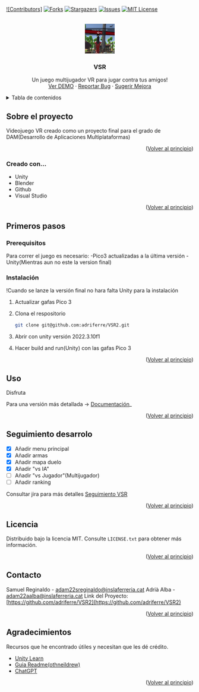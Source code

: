 <!-- Improved compatibility of back to top link: See: https://github.com/othneildrew/Best-README-Template/pull/73 -->
<a name="readme-top"></a>
<!--
*** Thanks for checking out the Best-README-Template. If you have a suggestion
*** that would make this better, please fork the repo and create a pull request
*** or simply open an issue with the tag "enhancement".
*** Don't forget to give the project a star!
*** Thanks again! Now go create something AMAZING! :D
-->



<!-- PROJECT SHIELDS -->
<!--
*** I'm using markdown "reference style" links for readability.
*** Reference links are enclosed in brackets [ ] instead of parentheses ( ).
*** See the bottom of this document for the declaration of the reference variables
*** for contributors-url, forks-url, etc. This is an optional, concise syntax you may use.
*** https://www.markdownguide.org/basic-syntax/#reference-style-links
-->
[![Contributors]][contributors-url]
[![Forks][forks-shield]][forks-url]
[![Stargazers][stars-shield]][stars-url]
[![Issues][issues-shield]][issues-url]
[![MIT License][license-shield]][license-url]



<!-- PROJECT LOGO -->
<br />
<div align="center">
  <a href="https://github.com/adriferre/VSR2">
    <img src="imagenes/logo.png" alt="Logo" width="80" height="80">
  </a>

  <h3 align="center">VSR</h3>

  <p align="center">
    Un juego multijugador VR para jugar contra tus amigos!
    <br />
    <a href="https://github.com/adriferre/VSR2">Ver DEMO</a>
    ·
    <a href="https://github.com/adriferre/VSR2/issues/new?labels=bug&template=bug-report---.md">Reportar Bug</a>
    ·
    <a href="https://github.com/adriferre/VSR2/issues/new?labels=enhancement&template=feature-request---.md">Sugerir Mejora</a>
  </p>
</div>



<!-- TABLE OF CONTENTS -->
<details>
  <summary>Tabla de contenidos</summary>
  <ol>
    <li>
      <a href="#about-the-project">Sobre el proyecto</a>
      <ul>
        <li><a href="#built-with">Creado con...</a></li>
      </ul>
    </li>
    <li>
      <a href="#getting-started">Primeros pasos</a>
      <ul>
        <li><a href="#prerequisitos">Prerequisitos</a></li>
        <li><a href="#instalación">Instalación</a></li>
      </ul>
    </li>
    <li><a href="#uso">Uso</a></li>
    <li><a href="#seguimiento-desarrolo">Seguimiento desarrolo</a></li>
    <li><a href="#licencia">Licencia</a></li>
    <li><a href="#contacto">Contacto</a></li>
    <li><a href="#agradecimientos">Agradecimientos</a></li>
  </ol>
</details>



<!-- ABOUT THE PROJECT -->
## Sobre el proyecto

Videojuego VR creado como un proyecto final para el grado de DAM(Desarrollo de Aplicaciones Multiplataformas)


<p align="right">(<a href="#readme-top">Volver al principio</a>)</p>



### Creado con...

- Unity
- Blender
- Github
- Visual Studio

<p align="right">(<a href="#readme-top">Volver al principio</a>)</p>



<!-- GETTING STARTED -->
## Primeros pasos

### Prerequisitos

Para correr el juego es necesario: 
-Pico3 actualizadas a la última versión
-Unity(Mientras aun no este la version final)

### Instalación

!Cuando se lanze la versión final no hara falta Unity para la instalación

1. Actualizar gafas Pico 3
1. Clona el respositorio
   ```sh
   git clone git@github.com:adriferre/VSR2.git
   ```
2. Abrir con unity versión 2022.3.10f1

3. Hacer build and run(Unity) con las gafas Pico 3 

<p align="right">(<a href="#readme-top">Volver al principio</a>)</p>



<!-- USAGE EXAMPLES -->
## Uso

Disfruta

Para una versión más detallada -> [Documentación](https://docs.google.com/document/d/1wZHbOgsbeYjOmSMonXd3_YWyQ7xHzUOfS9UwTm2ioqY/edit?usp=sharing)_

<p align="right">(<a href="#readme-top">Volver al principio</a>)</p>



<!-- ROADMAP -->
## Seguimiento desarrolo

- [x] Añadir menu principal
- [x] Añadir armas
- [x] Añadir mapa duelo
- [x] Añadir "vs IA"
- [ ] Añadir "vs Jugador"(Multijugador)
- [ ] Añadir ranking

Consultar jira para más detalles [Seguimiento VSR](https://m13practica.atlassian.net/jira/software/projects/SCRUM/boards/1?atlOrigin=eyJpIjoiNTgxYjkxNzBhNjIzNDIyZGExMjc3MTYyNjgwZmE5NzciLCJwIjoiaiJ9)

<p align="right">(<a href="#readme-top">Volver al principio</a>)</p>

<!-- LICENSE -->
## Licencia

Distribuido bajo la licencia MIT. Consulte `LICENSE.txt` para obtener más información.

<p align="right">(<a href="#readme-top">Volver al principio</a>)</p>



<!-- CONTACT -->
## Contacto

Samuel Reginaldo - adam22sreginaldo@inslaferreria.cat
Adrià Alba - adam22aalba@inslaferreria.cat
Link del Proyecto: [https://github.com/adriferre/VSR2](https://github.com/adriferre/VSR2)

<p align="right">(<a href="#readme-top">Volver al principio</a>)</p>



<!-- ACKNOWLEDGMENTS -->
## Agradecimientos

Recursos que he encontrado útiles y necesitan que les dé crédito.

* [Unity Learn](https://learn.unity.com/)
* [Guia Readme(othneildrew)](https://github.com/othneildrew/Best-README-Template?tab=readme-ov-file)
* [ChatGPT](https://chatgpt.com/)

<p align="right">(<a href="#readme-top">Volver al principio</a>)</p>



<!-- MARKDOWN LINKS & IMAGES -->
<!-- https://www.markdownguide.org/basic-syntax/#reference-style-links -->
[contributors-shield]: https://img.shields.io/github/contributors/othneildrew/Best-README-Template.svg?style=for-the-badge
[contributors-url]: https://github.com/adriferre/VSR2/graphs/contributors
[forks-shield]: https://img.shields.io/github/forks/othneildrew/Best-README-Template.svg?style=for-the-badge
[forks-url]: https://github.com/adriferre/VSR2/network/members
[stars-shield]: https://img.shields.io/github/stars/othneildrew/Best-README-Template.svg?style=for-the-badge
[stars-url]: https://github.com/adriferre/VSR2/stargazers
[issues-shield]: https://img.shields.io/github/issues/othneildrew/Best-README-Template.svg?style=for-the-badge
[issues-url]: https://github.com/adriferre/VSR2/issues
[license-shield]: https://img.shields.io/github/license/othneildrew/Best-README-Template.svg?style=for-the-badge
[license-url]: https://github.com/adriferre/VSR2/main/LICENSE.txt
[product-screenshot]: imagenes/captura.png
